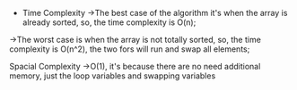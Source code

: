 * Time Complexity 
->The best case of the algorithm it's when the array is already sorted, so, the time complexity is O(n);

->The worst case is when the array is not totally sorted, so, the time complexity is O(n^2), the two fors
will run and swap all elements;

Spacial Complexity
->O(1), it's because there are no need additional memory, just the loop variables and swapping variables

